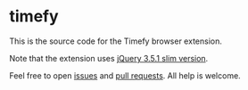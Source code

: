 # timefy

This is the source code for the Timefy browser extension.

Note that the extension uses [jQuery 3.5.1 slim version](https://code.jquery.com/jquery-3.5.1.slim.min.js).

Feel free to open [issues](https://github.com/bored-user/timefy/issues) and [pull requests](https://github.com/bored-user/timefy/pulls). All help is welcome.
